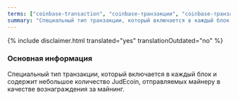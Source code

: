 ```yaml
---
terms: ["coinbase-transaction", "coinbase-транзакции", "coinbase-транзакцию"]
summary: "Специальный тип транзакции, который включается в каждый блок и содержит небольшое количество JudEcoin, отправляемых майнеру в качестве вознаграждения за майнинг."
---
```


{% include disclaimer.html translated="yes" translationOutdated="no" %}
### Основная информация

Специальный тип транзакции, который включается в каждый блок и содержит небольшое количество JudEcoin, отправляемых майнеру в качестве вознаграждения за майнинг.
